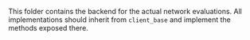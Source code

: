 This folder contains the backend for the actual network evaluations.
All implementations should inherit from ```client_base``` and implement the methods exposed there.
